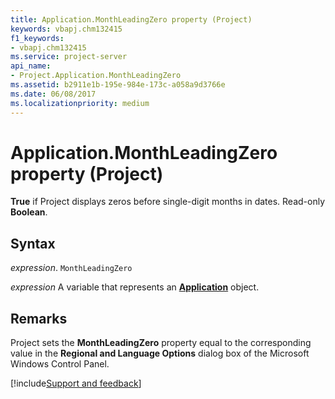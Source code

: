 ```yaml
---
title: Application.MonthLeadingZero property (Project)
keywords: vbapj.chm132415
f1_keywords:
- vbapj.chm132415
ms.service: project-server
api_name:
- Project.Application.MonthLeadingZero
ms.assetid: b2911e1b-195e-984e-173c-a058a9d3766e
ms.date: 06/08/2017
ms.localizationpriority: medium
---
```



# Application.MonthLeadingZero property (Project)

 **True** if Project displays zeros before single-digit months in dates. Read-only **Boolean**.


## Syntax

_expression_. `MonthLeadingZero`

_expression_ A variable that represents an **[Application](Project.Application.md)** object.


## Remarks

Project sets the **MonthLeadingZero** property equal to the corresponding value in the **Regional and Language Options** dialog box of the Microsoft Windows Control Panel.

[!include[Support and feedback](~/includes/feedback-boilerplate.md)]